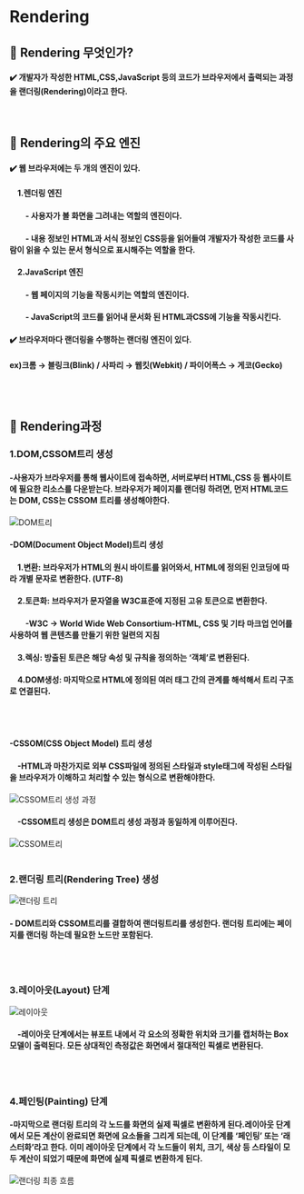# Rendering

## 📍 Rendering 무엇인가?
#### ✔️ 개발자가 작성한 HTML,CSS,JavaScript 등의 코드가 브라우저에서 출력되는 과정을 랜더링(Rendering)이라고 한다.
<br>

## 📍  Rendering의 주요 엔진
#### ✔️ 웹 브라우저에는 두 개의 엔진이 있다. 
#### &emsp;1.렌더링 엔진
#### &emsp;&emsp;- 사용자가 볼 화면을 그려내는 역할의 엔진이다.
#### &emsp;&emsp;- 내용 정보인 HTML과 서식 정보인 CSS등을 읽어들여 개발자가 작성한 코드를 사람이 읽을 수 있는 문서 형식으로 표시해주는 역할을 한다.<br>

#### &emsp;2.JavaScript 엔진
#### &emsp;&emsp;- 웹 페이지의 기능을 작동시키는 역할의 엔진이다.
#### &emsp;&emsp;- JavaScript의 코드를 읽어내 문서화 된 HTML과CSS에 기능을 작동시킨다.<br>

#### ✔️ 브라우저마다 랜더링을 수행하는 랜더링 엔진이 있다.
#### ex)크롬 → 블링크(Blink) / 사파리 → 웹킷(Webkit) /  파이어폭스 → 게코(Gecko)

<br><br>



## 📍 Rendering과정

### 1.DOM,CSSOM트리 생성<br>
#### -사용자가 브라우저를 통해 웹사이트에 접속하면, 서버로부터 HTML,CSS 등 웹사이트에 필요한 리소스를 다운받는다. 브라우저가 페이지를 랜더링 하려면, 먼저 HTML코드는 DOM, CSS는 CSSOM 트리를 생성해야한다.
![DOM트리](https://github.com/user-attachments/assets/af328753-89c0-4ff0-9904-f9ee5a411159)
#### -DOM(Document Object Model)트리 생성
#### &emsp;1.변환: 브라우저가 HTML의 원시 바이트를 읽어와서, HTML에 정의된 인코딩에 따라 개별 문자로 변환한다. (UTF-8)
#### &emsp;2.토큰화: 브라우저가 문자열을 W3C표준에 지정된 고유 토큰으로 변환한다.
#### &emsp;&emsp;-W3C → World Wide Web Consortium-HTML, CSS 및 기타 마크업 언어를 사용하여 웹 콘텐츠를 만들기 위한 일련의 지침
#### &emsp;3.렉싱: 방출된 토큰은 해당 속성 및 규칙을 정의하는 ‘객체’로 변환된다.
#### &emsp;4.DOM생성: 마지막으로 HTML에 정의된 여러 태그 간의 관계를 해석해서 트리 구조로 연결된다.
<br><br>

#### -CSSOM(CSS Object Model) 트리 생성
#### &emsp;-HTML과 마찬가지로 외부 CSS파일에 정의된 스타일과 style태그에 작성된 스타일을 브라우저가 이해하고 처리할 수 있는 형식으로 변환해야한다.
![CSSOM트리 생성 과정](https://github.com/user-attachments/assets/97a4804b-a897-4707-b5fb-aaa76b9c4ee0)
#### &emsp;-CSSOM트리 생성은 DOM트리 생성 과정과 동일하게 이루어진다.
![CSSOM트리](https://github.com/user-attachments/assets/195986a7-4ce6-4a6b-a1b4-a7a912529c8a)
<br><br>

### 2.랜더링 트리(Rendering Tree) 생성<br>
![랜더링 트리](https://github.com/user-attachments/assets/faa54805-b618-41c9-8aa7-c4138924b20d)
#### - DOM트리와 CSSOM트리를 결합하여 랜더링트리를 생성한다. 랜더링 트리에는 페이지를 랜더링 하는데 필요한 노드만 포함된다.
<br><br>

### 3.레이아웃(Layout) 단계<br>
![레이아웃](https://github.com/user-attachments/assets/c80a4ab3-8fbb-4b56-8912-63127b36c72c)
#### &emsp;-레이아웃 단계에서는 뷰포트 내에서 각 요소의 정확한 위치와 크기를 캡처하는 Box모델이 출력된다. 모든 상대적인 측정값은 화면에서 절대적인 픽셀로 변환된다.
<br><br>

### 4.페인팅(Painting) 단계<br>
#### -마지막으로 랜더링 트리의 각 노드를 화면의 실제 픽셀로 변환하게 된다.레이아웃 단계에서 모든 계산이 완료되면 화면에 요소들을 그리게 되는데, 이 단계를 ‘페인팅’ 또는 ‘래스터화’라고 한다. 이미 레이아웃 단계에서 각 노드들이 위치, 크기, 색상 등 스타일이 모두 계산이 되었기 때문에 화면에 실제 픽셀로 변환하게 된다.
![랜더링 최종 흐름](https://github.com/user-attachments/assets/a505c27b-d252-4ee8-af3d-f37ecabc8750)

